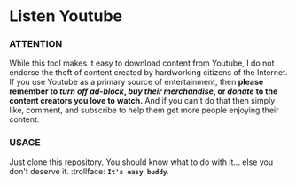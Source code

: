 # Listen Youtube

### ATTENTION

While this tool makes it easy to download content from Youtube, I do not endorse the theft of content created by hardworking citizens of the Internet. If you use Youtube as a primary source of entertainment, then **please remember to _turn off ad-block_, _buy their merchandise_, or _donate_ to the content creators you love to watch.** And if you can't do that then simply like, comment, and subscribe to help them get more people enjoying their content.


### USAGE

Just clone this repository. You should know what to do with it... else you don't deserve it. :trollface: **`It's easy buddy`**.
